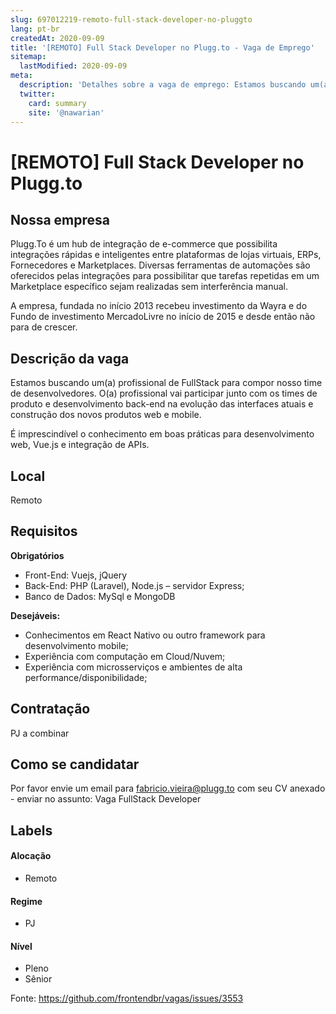 ```yaml
---
slug: 697012219-remoto-full-stack-developer-no-pluggto
lang: pt-br
createdAt: 2020-09-09
title: '[REMOTO] Full Stack Developer no Plugg.to - Vaga de Emprego'
sitemap:
  lastModified: 2020-09-09
meta:
  description: 'Detalhes sobre a vaga de emprego: Estamos buscando um(a) profissional de FullStack para compor nosso time de desenvolvedores. O(a) profissional vai participar junto com os times de produto e desenvolvimento back-end na evolução das interfaces atuais e construção dos novos produtos web e mobile. É imprescindível o conhecimento em boas práticas para desenvolvimento web, Vue.js e integração de APIs.'
  twitter:
    card: summary
    site: '@nawarian'
---
```


# [REMOTO] Full Stack Developer no Plugg.to

## Nossa empresa
Plugg.To é um hub de integração de e-commerce que possibilita integrações rápidas e inteligentes entre plataformas de lojas virtuais, ERPs, Fornecedores e Marketplaces. Diversas ferramentas de automações são oferecidos pelas integrações para possibilitar que tarefas repetidas em um Marketplace específico sejam realizadas sem interferência manual.

A empresa, fundada no início 2013 recebeu investimento da Wayra e do Fundo de investimento MercadoLivre no início de 2015 e desde então não para de crescer.

## Descrição da vaga
Estamos buscando um(a) profissional de FullStack para compor nosso time de desenvolvedores. O(a) profissional vai participar junto com os times de produto e desenvolvimento back-end na evolução das interfaces atuais e construção dos novos produtos web e mobile.

É imprescindível o conhecimento em boas práticas para desenvolvimento web, Vue.js e integração de APIs.

## Local
Remoto

## Requisitos
**Obrigatórios**
* Front-End: Vuejs, jQuery
* Back-End: PHP (Laravel), Node.js – servidor Express;
* Banco de Dados: MySql e MongoDB

**Desejáveis:**
* Conhecimentos em React Nativo ou outro framework para desenvolvimento mobile;
* Experiência com computação em Cloud/Nuvem;
* Experiência com microsserviços e ambientes de alta performance/disponibilidade;

## Contratação

PJ a combinar

## Como se candidatar

Por favor envie um email para fabricio.vieira@plugg.to com seu CV anexado - enviar no assunto: Vaga FullStack Developer

## Labels

#### Alocação
- Remoto

#### Regime
- PJ

#### Nível
- Pleno
- Sênior


Fonte: https://github.com/frontendbr/vagas/issues/3553